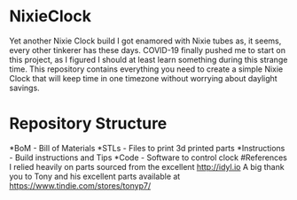 # NixieClock
Yet another Nixie Clock build
I got enamored with Nixie tubes as, it seems, every other tinkerer has these days.  COVID-19 finally pushed me to start on this project, as I figured I should at least learn something during this strange time.  This repository contains everything you need to create a simple Nixie Clock that will keep time in one timezone without worrying about daylight savings.
# Repository Structure
*BoM - Bill of Materials
*STLs - Files to print 3d printed parts
*Instructions - Build instructions and Tips
*Code - Software to control clock
#References
I relied heavily on parts sourced from the excellent http://idyl.io A big thank you to Tony and his excellent parts available at https://www.tindie.com/stores/tonyp7/
